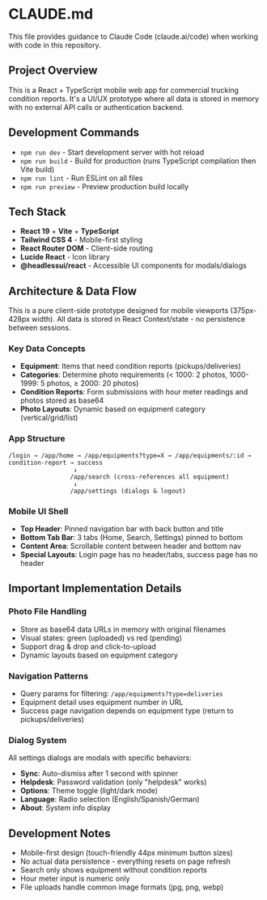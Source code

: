 # CLAUDE.md

This file provides guidance to Claude Code (claude.ai/code) when working with code in this repository.

## Project Overview
This is a React + TypeScript mobile web app for commercial trucking condition reports. It's a UI/UX prototype where all data is stored in memory with no external API calls or authentication backend.

## Development Commands
- `npm run dev` - Start development server with hot reload
- `npm run build` - Build for production (runs TypeScript compilation then Vite build)
- `npm run lint` - Run ESLint on all files
- `npm run preview` - Preview production build locally

## Tech Stack
- **React 19** + **Vite** + **TypeScript**
- **Tailwind CSS 4** - Mobile-first styling
- **React Router DOM** - Client-side routing
- **Lucide React** - Icon library
- **@headlessui/react** - Accessible UI components for modals/dialogs

## Architecture & Data Flow
This is a pure client-side prototype designed for mobile viewports (375px-428px width). All data is stored in React Context/state - no persistence between sessions.

### Key Data Concepts
- **Equipment**: Items that need condition reports (pickups/deliveries)
- **Categories**: Determine photo requirements (< 1000: 2 photos, 1000-1999: 5 photos, ≥ 2000: 20 photos)
- **Condition Reports**: Form submissions with hour meter readings and photos stored as base64
- **Photo Layouts**: Dynamic based on equipment category (vertical/grid/list)

### App Structure
```
/login → /app/home → /app/equipments?type=X → /app/equipments/:id → condition-report → success
                  ↓
                 /app/search (cross-references all equipment)
                  ↓
                 /app/settings (dialogs & logout)
```

### Mobile UI Shell
- **Top Header**: Pinned navigation bar with back button and title
- **Bottom Tab Bar**: 3 tabs (Home, Search, Settings) pinned to bottom
- **Content Area**: Scrollable content between header and bottom nav
- **Special Layouts**: Login page has no header/tabs, success page has no header

## Important Implementation Details

### Photo File Handling
- Store as base64 data URLs in memory with original filenames
- Visual states: green (uploaded) vs red (pending)
- Support drag & drop and click-to-upload
- Dynamic layouts based on equipment category

### Navigation Patterns
- Query params for filtering: `/app/equipments?type=deliveries`
- Equipment detail uses equipment number in URL
- Success page navigation depends on equipment type (return to pickups/deliveries)

### Dialog System
All settings dialogs are modals with specific behaviors:
- **Sync**: Auto-dismiss after 1 second with spinner
- **Helpdesk**: Password validation (only "helpdesk" works)
- **Options**: Theme toggle (light/dark mode)
- **Language**: Radio selection (English/Spanish/German)
- **About**: System info display

## Development Notes
- Mobile-first design (touch-friendly 44px minimum button sizes)
- No actual data persistence - everything resets on page refresh
- Search only shows equipment without condition reports
- Hour meter input is numeric only
- File uploads handle common image formats (jpg, png, webp)